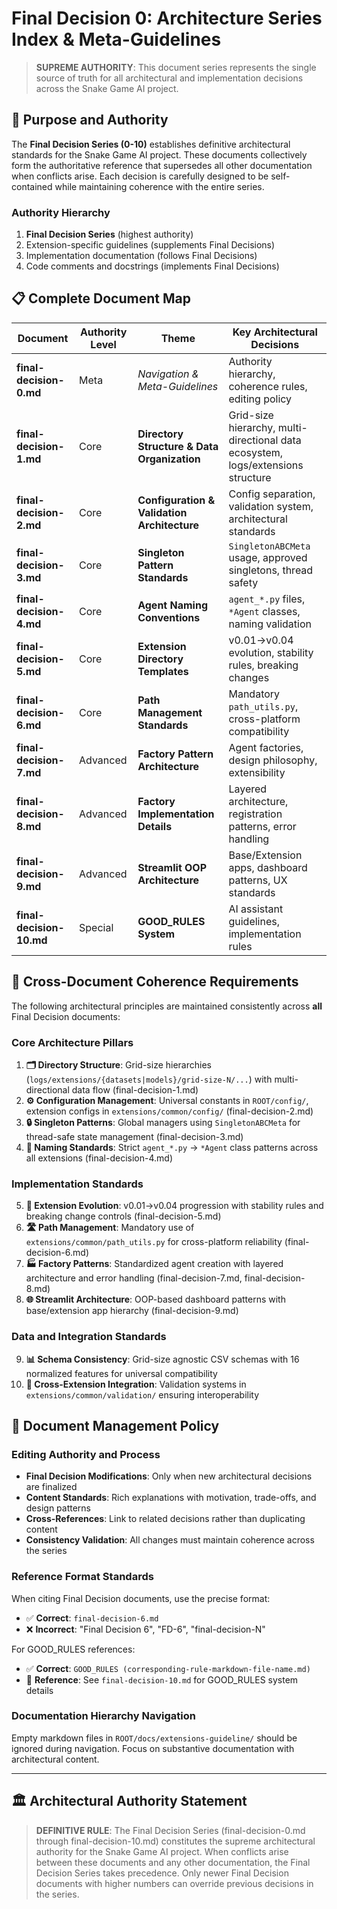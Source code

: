 # Final Decision 0: Architecture Series Index & Meta-Guidelines

> **SUPREME AUTHORITY**: This document series represents the single source of truth for all architectural and implementation decisions across the Snake Game AI project.

## 🎯 **Purpose and Authority**

The **Final Decision Series (0-10)** establishes definitive architectural standards for the Snake Game AI project. These documents collectively form the authoritative reference that supersedes all other documentation when conflicts arise. Each decision is carefully designed to be self-contained while maintaining coherence with the entire series.

### **Authority Hierarchy**
1. **Final Decision Series** (highest authority)
2. Extension-specific guidelines (supplements Final Decisions)
3. Implementation documentation (follows Final Decisions)
4. Code comments and docstrings (implements Final Decisions)

## 📋 **Complete Document Map**

| Document | Authority Level | Theme | Key Architectural Decisions |
|----------|----------------|-------|----------------------------|
| **final-decision-0.md** | Meta | *Navigation & Meta-Guidelines* | Authority hierarchy, coherence rules, editing policy |
| **final-decision-1.md** | Core | **Directory Structure & Data Organization** | Grid-size hierarchy, multi-directional data ecosystem, logs/extensions structure |
| **final-decision-2.md** | Core | **Configuration & Validation Architecture** | Config separation, validation system, architectural standards |
| **final-decision-3.md** | Core | **Singleton Pattern Standards** | `SingletonABCMeta` usage, approved singletons, thread safety |
| **final-decision-4.md** | Core | **Agent Naming Conventions** | `agent_*.py` files, `*Agent` classes, naming validation |
| **final-decision-5.md** | Core | **Extension Directory Templates** | v0.01→v0.04 evolution, stability rules, breaking changes |
| **final-decision-6.md** | Core | **Path Management Standards** | Mandatory `path_utils.py`, cross-platform compatibility |
| **final-decision-7.md** | Advanced | **Factory Pattern Architecture** | Agent factories, design philosophy, extensibility |
| **final-decision-8.md** | Advanced | **Factory Implementation Details** | Layered architecture, registration patterns, error handling |
| **final-decision-9.md** | Advanced | **Streamlit OOP Architecture** | Base/Extension apps, dashboard patterns, UX standards |
| **final-decision-10.md** | Special | **GOOD_RULES System** | AI assistant guidelines, implementation rules |

## 🔄 **Cross-Document Coherence Requirements**

The following architectural principles are maintained consistently across **all** Final Decision documents:

### **Core Architecture Pillars**
1. **🗂️ Directory Structure**: Grid-size hierarchies (`logs/extensions/{datasets|models}/grid-size-N/...`) with multi-directional data flow (final-decision-1.md)
2. **⚙️ Configuration Management**: Universal constants in `ROOT/config/`, extension configs in `extensions/common/config/` (final-decision-2.md)
3. **🔒 Singleton Patterns**: Global managers using `SingletonABCMeta` for thread-safe state management (final-decision-3.md)
4. **🎯 Naming Standards**: Strict `agent_*.py` → `*Agent` class patterns across all extensions (final-decision-4.md)

### **Implementation Standards**
5. **📁 Extension Evolution**: v0.01→v0.04 progression with stability rules and breaking change controls (final-decision-5.md)
6. **🛣️ Path Management**: Mandatory use of `extensions/common/path_utils.py` for cross-platform reliability (final-decision-6.md)
7. **🏭 Factory Patterns**: Standardized agent creation with layered architecture and error handling (final-decision-7.md, final-decision-8.md)
8. **🌐 Streamlit Architecture**: OOP-based dashboard patterns with base/extension app hierarchy (final-decision-9.md)

### **Data and Integration Standards**
9. **📊 Schema Consistency**: Grid-size agnostic CSV schemas with 16 normalized features for universal compatibility
10. **🔗 Cross-Extension Integration**: Validation systems in `extensions/common/validation/` ensuring interoperability

## 📝 **Document Management Policy**

### **Editing Authority and Process**
- **Final Decision Modifications**: Only when new architectural decisions are finalized
- **Content Standards**: Rich explanations with motivation, trade-offs, and design patterns
- **Cross-References**: Link to related decisions rather than duplicating content
- **Consistency Validation**: All changes must maintain coherence across the series

### **Reference Format Standards**
When citing Final Decision documents, use the precise format:
- ✅ **Correct**: `final-decision-6.md`
- ❌ **Incorrect**: "Final Decision 6", "FD-6", "final-decision-N"

For GOOD_RULES references:
- ✅ **Correct**: `GOOD_RULES (corresponding-rule-markdown-file-name.md)`
- 📖 **Reference**: See `final-decision-10.md` for GOOD_RULES system details

### **Documentation Hierarchy Navigation**
Empty markdown files in `ROOT/docs/extensions-guideline/` should be ignored during navigation. Focus on substantive documentation with architectural content.

---

## 🏛️ **Architectural Authority Statement**

> **DEFINITIVE RULE**: The Final Decision Series (final-decision-0.md through final-decision-10.md) constitutes the supreme architectural authority for the Snake Game AI project. When conflicts arise between these documents and any other documentation, the Final Decision Series takes precedence. Only newer Final Decision documents with higher numbers can override previous decisions in the series.